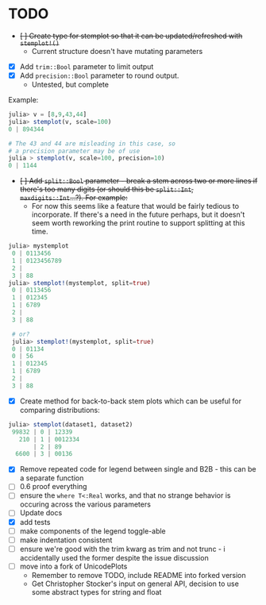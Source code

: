 # TODO

- ~~[ ] Create type for stemplot so that it can be updated/refreshed with `stemplot!()`~~
  - Current structure doesn't have mutating parameters
- [x] Add `trim::Bool` parameter to limit output
- [x] Add `precision::Bool` parameter to round output.
  - Untested, but complete

Example:
```julia
julia> v = [8,9,43,44]
julia> stemplot(v, scale=100)
0 | 894344

# The 43 and 44 are misleading in this case, so
# a precision parameter may be of use
julia > stemplot(v, scale=100, precision=10)
0 | 1144
```

- ~~[ ] Add `split::Bool` parameter - break a stem across two or more lines if there's
too many digits (or should this be `split::Int`, `maxdigits::Int`...?). For example:~~
  * For now this seems like a feature that would be fairly tedious to incorporate. If there's a need in the future
  perhaps, but it doesn't seem worth reworking the print routine to support splitting at this time.

```julia
julia> mystemplot
 0 | 0113456
 1 | 0123456789
 2 |
 3 | 88
julia> stemplot!(mystemplot, split=true)
 0 | 0113456
 1 | 012345
 1 | 6789
 2 |
 3 | 88

 # or?
 julia> stemplot!(mystemplot, split=true)
 0 | 01134
 0 | 56
 1 | 012345
 1 | 6789
 2 |
 3 | 88
```

- [x] Create method for back-to-back stem plots which can be useful for comparing
distributions:

```julia
julia> stemplot(dataset1, dataset2)
 99832 | 0 | 12339
   210 | 1 | 0012334
       | 2 | 89
  6600 | 3 | 00136
```
- [x] Remove repeated code for legend between single and B2B - this can be a separate function
- [ ] 0.6 proof everything
- [ ] ensure the `where T<:Real` works, and that no strange behavior is occuring across the various parameters
- [ ] Update docs
- [x] add tests
- [ ] make components of the legend toggle-able
- [ ] make indentation consistent
- [ ] ensure we're good with the trim kwarg as trim and not trunc - i accidentally used the former despite the issue discussion
- [ ] move into a fork of UnicodePlots
  - Remember to remove TODO, include README into forked version
  - Get Christopher Stocker's input on general API, decision to use some abstract types for string and float
